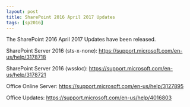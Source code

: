 ```yaml
---
layout: post
title: SharePoint 2016 April 2017 Updates
tags: [sp2016]
---
```


The SharePoint 2016 April 2017 Updates have been released.

SharePoint Server 2016 (sts-x-none): <https://support.microsoft.com/en-us/help/3178718>

SharePoint Server 2016 (wssloc): <https://support.microsoft.com/en-us/help/3178721>

Office Online Server: <https://support.microsoft.com/en-us/help/3127895>

Office Updates: <https://support.microsoft.com/en-us/help/4016803>